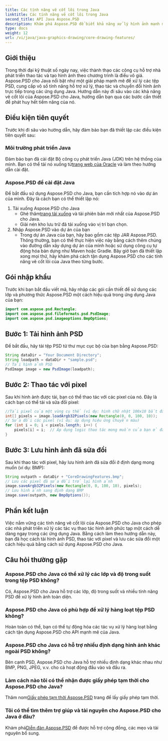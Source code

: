 ```yaml
---
title: Các tính năng vẽ cốt lõi trong Java
linktitle: Các tính năng vẽ cốt lõi trong Java
second_title: API Java Aspose.PSD
description: Khám phá Aspose.PSD để biết khả năng xử lý hình ảnh mạnh mẽ của Java. Tìm hiểu cách tải, thao tác và lưu hình ảnh PSD theo chương trình.
type: docs
weight: 12
url: /vi/java/java-graphics-drawing/core-drawing-features/
---
```

## Giới thiệu
Trong thời đại kỹ thuật số ngày nay, việc thành thạo các công cụ hỗ trợ nhà phát triển thao tác và tạo hình ảnh theo chương trình là điều vô giá. Aspose.PSD cho Java nổi bật như một giải pháp mạnh mẽ để xử lý các tệp PSD, cung cấp vô số tính năng hỗ trợ xử lý, thao tác và chuyển đổi hình ảnh trực tiếp trong các ứng dụng Java. Hướng dẫn này đi sâu vào các khả năng vẽ cốt lõi của Aspose.PSD cho Java, hướng dẫn bạn qua các bước cần thiết để phát huy hết tiềm năng của nó.
## Điều kiện tiên quyết
Trước khi đi sâu vào hướng dẫn, hãy đảm bảo bạn đã thiết lập các điều kiện tiên quyết sau:
### Môi trường phát triển Java
 Đảm bảo bạn đã cài đặt Bộ công cụ phát triển Java (JDK) trên hệ thống của mình. Bạn có thể tải nó xuống từ[trang web của Oracle](https://www.oracle.com/java/technologies/javase-jdk11-downloads.html) và làm theo hướng dẫn cài đặt.
### Aspose.PSD để cài đặt Java
Để bắt đầu sử dụng Aspose.PSD cho Java, bạn cần tích hợp nó vào dự án của mình. Đây là cách bạn có thể thiết lập nó:
1. Tải xuống Aspose.PSD cho Java
   -  Ghé thăm[trang tải xuống](https://releases.aspose.com/psd/java/) và tải phiên bản mới nhất của Aspose.PSD cho Java.
   - Giải nén kho lưu trữ đã tải xuống vào vị trí bạn chọn.
2. Nhập Aspose.PSD vào dự án của bạn
   - Trong dự án Java của bạn, hãy bao gồm các tệp JAR Aspose.PSD. Thông thường, bạn có thể thực hiện việc này bằng cách thêm chúng vào đường dẫn xây dựng dự án của mình hoặc sử dụng công cụ tự động hóa bản dựng như Maven hoặc Gradle.
Bây giờ bạn đã thiết lập xong mọi thứ, hãy khám phá cách tận dụng Aspose.PSD cho các tính năng vẽ cốt lõi của Java theo từng bước.
## Gói nhập khẩu
Trước khi bạn bắt đầu viết mã, hãy nhập các gói cần thiết để sử dụng các lớp và phương thức Aspose.PSD một cách hiệu quả trong ứng dụng Java của bạn:
```java
import com.aspose.psd.Rectangle;
import com.aspose.psd.fileformats.psd.PsdImage;
import com.aspose.psd.imageoptions.BmpOptions;
```
## Bước 1: Tải hình ảnh PSD
Để bắt đầu, hãy tải tệp PSD từ thư mục cục bộ của bạn bằng Aspose.PSD:
```java
String dataDir = "Your Document Directory";
String loadpath = dataDir + "sample.psd";
// Tải hình ảnh PSD
PsdImage image = new PsdImage(loadpath);
```
## Bước 2: Thao tác với pixel
Sau khi hình ảnh được tải, bạn có thể thao tác với các pixel của nó. Đây là cách bạn có thể tải và sửa đổi pixel:
```java
//Tải pixel của một vùng cụ thể (ví dụ: hình chữ nhật 100x10 bắt đầu từ góc trên cùng bên trái)
int[] pixels = image.loadArgb32Pixels(new Rectangle(0, 0, 100, 10));
// Sửa đổi các pixel (ví dụ: áp dụng hiệu ứng chuyển màu)
for (int i = 0; i < pixels.length; i++) {
    pixels[i] = i;  // Áp dụng logic thao tác mong muốn của bạn ở đây
}
```
## Bước 3: Lưu hình ảnh đã sửa đổi
Sau khi thao tác với pixel, hãy lưu hình ảnh đã sửa đổi ở định dạng mong muốn (ví dụ: BMP):
```java
String outpath = dataDir + "CoreDrawingFeatures.bmp";
// Lưu các pixel đã sửa đổi trở lại hình ảnh
image.saveArgb32Pixels(new Rectangle(0, 0, 100, 10), pixels);
// Lưu hình ảnh sang định dạng BMP
image.save(outpath, new BmpOptions());
```

## Phần kết luận
Việc nắm vững các tính năng vẽ cốt lõi của Aspose.PSD cho Java cho phép các nhà phát triển xử lý các tác vụ thao tác hình ảnh phức tạp một cách dễ dàng ngay trong các ứng dụng Java. Bằng cách làm theo hướng dẫn này, bạn đã học cách tải hình ảnh PSD, thao tác với pixel và lưu các sửa đổi một cách hiệu quả bằng cách sử dụng Aspose.PSD cho Java.
## Câu hỏi thường gặp
### Aspose.PSD cho Java có thể xử lý các lớp và độ trong suốt trong tệp PSD không?
Có, Aspose.PSD cho Java hỗ trợ các lớp, độ trong suốt và nhiều tính năng PSD để xử lý hình ảnh toàn diện.
### Aspose.PSD cho Java có phù hợp để xử lý hàng loạt tệp PSD không?
Hoàn toàn có thể, bạn có thể tự động hóa các tác vụ xử lý hàng loạt bằng cách tận dụng Aspose.PSD cho API mạnh mẽ của Java.
### Aspose.PSD cho Java có hỗ trợ nhiều định dạng hình ảnh khác ngoài PSD không?
Bên cạnh PSD, Aspose.PSD cho Java hỗ trợ nhiều định dạng khác nhau như BMP, PNG, JPEG, v.v. cho cả hoạt động đầu vào và đầu ra.
### Làm cách nào tôi có thể nhận được giấy phép tạm thời cho Aspose.PSD cho Java?
 Thăm nom[Giấy phép tạm thời Aspose.PSD](https://purchase.aspose.com/temporary-license/) trang để lấy giấy phép tạm thời.
### Tôi có thể tìm thêm trợ giúp và tài nguyên cho Aspose.PSD cho Java ở đâu?
 Khám phá[Diễn đàn Aspose.PSD](https://forum.aspose.com/c/psd/34) để được hỗ trợ cộng đồng, các mẹo và tài nguyên bổ sung.